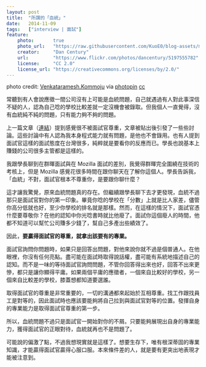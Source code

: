 ```yaml
---
layout: post
title:  "所謂的「血統」"
date:   2014-11-09
tags:   ["interview | 面試"]
feature:
    photo:       true
    photo_url:   "https://raw.githubusercontent.com/KuoE0/blog-assets/master/feature-photos/2014-11-09-about-the-pedigree.jpg"
    creator:     "Dan Century"
    url:         "https://www.flickr.com/photos/dancentury/5197555782"
    license:     "CC 2.0"
    license_url: "https://creativecommons.org/licenses/by/2.0/"
---
```


photo credit: <a href="https://www.flickr.com/photos/venkatarameshkommoju/8421076936/">Venkataramesh.Kommoju</a> via <a href="http://photopin.com">photopin</a> <a href="http://creativecommons.org/licenses/by-nc-nd/2.0/">cc</a>

常聽到有人會說應徵一間公司沒有上可能是血統問題，自己就遇過有人對此事深信不疑的人，認為自己唸的學校比較差就一定沒機會被錄取。但我個人一直覺得，沒有血統純不純的問題，只有能力夠不夠的問題。

上一篇文章（[連結](http://kuoe0.logdown.com/posts/2014/11/07/i-can-not-pick-up-myself-where-i-have-fallen)）提到感覺很不被面試官尊重，文章被貼出後引發了一些些討論。這些討論中有人認為我本身程式能力就有問題，是他也不會錄用。也有人提到面試官這樣的面試態度在台灣很多，純粹就是要看你的反應而已。學長也說基本上賺錢的公司很多主管都是這樣的。

我跟學長聊到在群暉面試與在 Mozilla 面試的差別，我覺得群暉完全圍繞在技術的考核上，但是 Mozilla 感覺花很多時間在跟你聊天在了解你這個人。學長告訴我，「血統」不對，面試官根本不尊重你，是要跟你聊什麼？

這才讓我驚覺，原來血統問題真的存在。但繼續跟學長聊下去才更發現，血統不過那只是面試官對你的第一印象。畢竟你唸的學校在「分數」上就是比人家差，儘管你高分低就也好，至少你學校的排名就是那樣。然而，在這樣的情況下，面試官憑什麼要尊敬你？在他的認知中你光唸書時就比他廢了。面試你這個廢人的時間，他都不知道可以幫忙公司賺多少錢了，幫自己多產出些績效了。

因此，**要贏得面試官的尊重，就拿出該要有的專業。**

面試官詢問你問題時，如果只是回答出問題，對他來說你就不過是個普通人。在他眼裡，你沒有任何亮點。盡可能在面試時取得說話權，盡可能有系統地描述自己的認知。而不是一味的等待面試官詢問問題，不管你回答得出來也好，回答不出來更慘，都只是讓你顯得平庸。如果兩個平庸的應徵者，一個來自比較好的學校，另一個來自比較差的學校，膝蓋想都知道要選誰。

取得面試官的尊重是非常重要的，一切的溝通都來起始於互相尊重。找工作跟找員工是對等的，因此面試時也應該要能夠將自己拉到與面試官對等的位置。發揮自身的專業能力是取得面試官尊重的第一步。

所以，血統問題不過只是面試官一開始對你的不屑。只要能夠展現出自身的專業能力，獲得面試官的正眼對待，血統就再也不是問題了。

可能說的偏激了點，不過我想現實就是這樣了。想要生存下，唯有根深蒂固的專業知識，才能贏得面試官贏得心服口服。本來條件差的人，就是要有更突出地表現才能被注意到。
